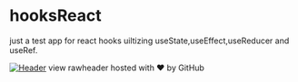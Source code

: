 # hooksReact 
just a test app for react hooks uiltizing useState,useEffect,useReducer and useRef.


[![Header](https://raw.githubusercontent.com/MartinHeinz/<OWNER>/<OWNER>/readme_header.png "Header")](https://some-url.dev/)
view rawheader hosted with ❤ by GitHub
